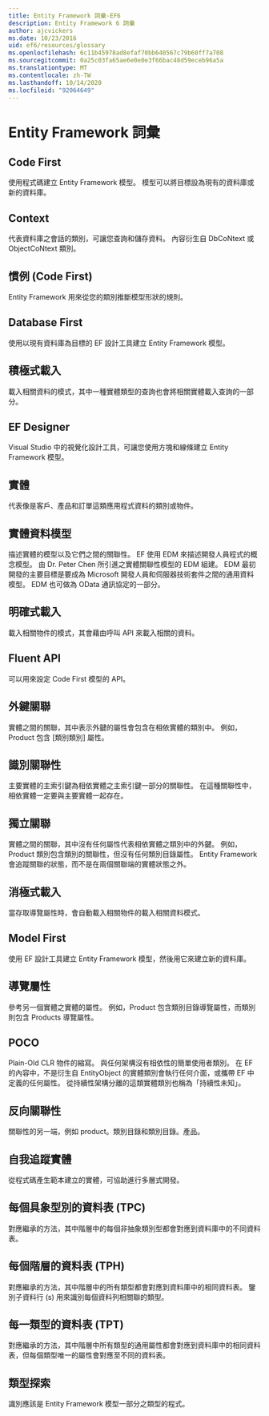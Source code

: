 ```yaml
---
title: Entity Framework 詞彙-EF6
description: Entity Framework 6 詞彙
author: ajcvickers
ms.date: 10/23/2016
uid: ef6/resources/glossary
ms.openlocfilehash: 6c11b45978ad8efaf70bb640567c79b60ff7a708
ms.sourcegitcommit: 0a25c03fa65ae6e0e0e3f66bac48d59eceb96a5a
ms.translationtype: MT
ms.contentlocale: zh-TW
ms.lasthandoff: 10/14/2020
ms.locfileid: "92064649"
---
```

# <a name="entity-framework-glossary"></a>Entity Framework 詞彙
## <a name="code-first"></a>Code First
使用程式碼建立 Entity Framework 模型。 模型可以將目標設為現有的資料庫或新的資料庫。

## <a name="context"></a>Context
代表資料庫之會話的類別，可讓您查詢和儲存資料。 內容衍生自 DbCoNtext 或 ObjectCoNtext 類別。

## <a name="convention-code-first"></a>慣例 (Code First) 
Entity Framework 用來從您的類別推斷模型形狀的規則。

## <a name="database-first"></a>Database First
使用以現有資料庫為目標的 EF 設計工具建立 Entity Framework 模型。

## <a name="eager-loading"></a>積極式載入
載入相關資料的模式，其中一種實體類型的查詢也會將相關實體載入查詢的一部分。

## <a name="ef-designer"></a>EF Designer
Visual Studio 中的視覺化設計工具，可讓您使用方塊和線條建立 Entity Framework 模型。

## <a name="entity"></a>實體
代表像是客戶、產品和訂單這類應用程式資料的類別或物件。

## <a name="entity-data-model"></a>實體資料模型
描述實體的模型以及它們之間的關聯性。 EF 使用 EDM 來描述開發人員程式的概念模型。 由 Dr. Peter Chen 所引進之實體關聯性模型的 EDM 組建。 EDM 最初開發的主要目標是要成為 Microsoft 開發人員和伺服器技術套件之間的通用資料模型。 EDM 也可做為 OData 通訊協定的一部分。

## <a name="explicit-loading"></a>明確式載入
載入相關物件的模式，其會藉由呼叫 API 來載入相關的資料。

## <a name="fluent-api"></a>Fluent API
可以用來設定 Code First 模型的 API。

## <a name="foreign-key-association"></a>外鍵關聯
實體之間的關聯，其中表示外鍵的屬性會包含在相依實體的類別中。 例如，Product 包含 [類別類別] 屬性。

## <a name="identifying-relationship"></a>識別關聯性
主要實體的主索引鍵為相依實體之主索引鍵一部分的關聯性。 在這種關聯性中，相依實體一定要與主要實體一起存在。

## <a name="independent-association"></a>獨立關聯
實體之間的關聯，其中沒有任何屬性代表相依實體之類別中的外鍵。 例如，Product 類別包含類別的關聯性，但沒有任何類別目錄屬性。 Entity Framework 會追蹤關聯的狀態，而不是在兩個關聯端的實體狀態之外。

## <a name="lazy-loading"></a>消極式載入
當存取導覽屬性時，會自動載入相關物件的載入相關資料模式。

## <a name="model-first"></a>Model First
使用 EF 設計工具建立 Entity Framework 模型，然後用它來建立新的資料庫。

## <a name="navigation-property"></a>導覽屬性
參考另一個實體之實體的屬性。 例如，Product 包含類別目錄導覽屬性，而類別則包含 Products 導覽屬性。

## <a name="poco"></a>POCO
Plain-Old CLR 物件的縮寫。 與任何架構沒有相依性的簡單使用者類別。 在 EF 的內容中，不是衍生自 EntityObject 的實體類別會執行任何介面，或攜帶 EF 中定義的任何屬性。 從持續性架構分離的這類實體類別也稱為「持續性未知」。  

## <a name="relationship-inverse"></a>反向關聯性
關聯性的另一端，例如 product。類別目錄和類別目錄。產品。

## <a name="self-tracking-entity"></a>自我追蹤實體
從程式碼產生範本建立的實體，可協助進行多層式開發。

## <a name="table-per-concrete-type-tpc"></a>每個具象型別的資料表 (TPC) 
對應繼承的方法，其中階層中的每個非抽象類別型都會對應到資料庫中的不同資料表。

## <a name="table-per-hierarchy-tph"></a>每個階層的資料表 (TPH) 
對應繼承的方法，其中階層中的所有類型都會對應到資料庫中的相同資料表。 鑒別子資料行 (s) 用來識別每個資料列相關聯的類型。

## <a name="table-per-type-tpt"></a>每一類型的資料表 (TPT) 
對應繼承的方法，其中階層中所有類型的通用屬性都會對應到資料庫中的相同資料表，但每個類型唯一的屬性會對應至不同的資料表。

## <a name="type-discovery"></a>類型探索
識別應該是 Entity Framework 模型一部分之類型的程式。
